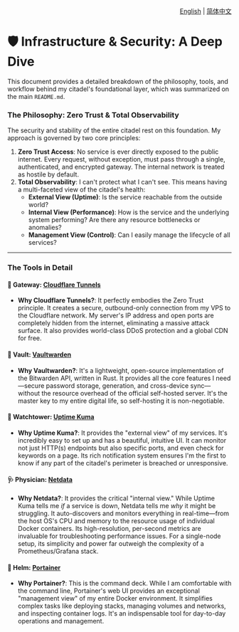 <p align="right">
  <a href="./infrastructure-and-security.md">English</a> | <a href="./infrastructure-and-security_zh-CN.md">简体中文</a>
</p>

# 🛡️ Infrastructure & Security: A Deep Dive

This document provides a detailed breakdown of the philosophy, tools, and workflow behind my citadel's foundational layer, which was summarized on the main `README.md`.

### The Philosophy: Zero Trust & Total Observability

The security and stability of the entire citadel rest on this foundation. My approach is governed by two core principles:

1.  **Zero Trust Access**: No service is ever directly exposed to the public internet. Every request, without exception, must pass through a single, authenticated, and encrypted gateway. The internal network is treated as hostile by default.
2.  **Total Observability**: I can't protect what I can't see. This means having a multi-faceted view of the citadel's health:
    *   **External View (Uptime)**: Is the service reachable from the outside world?
    *   **Internal View (Performance)**: How is the service and the underlying system performing? Are there any resource bottlenecks or anomalies?
    *   **Management View (Control)**: Can I easily manage the lifecycle of all services?

---

### The Tools in Detail

#### 🚪 Gateway: [Cloudflare Tunnels](https://www.cloudflare.com/products/tunnel/)

*   **Why Cloudflare Tunnels?**: It perfectly embodies the Zero Trust principle. It creates a secure, outbound-only connection from my VPS to the Cloudflare network. My server's IP address and open ports are completely hidden from the internet, eliminating a massive attack surface. It also provides world-class DDoS protection and a global CDN for free.

#### 🔑 Vault: [Vaultwarden](https://github.com/dani-garcia/vaultwarden)

*   **Why Vaultwarden?**: It's a lightweight, open-source implementation of the Bitwarden API, written in Rust. It provides all the core features I need—secure password storage, generation, and cross-device sync—without the resource overhead of the official self-hosted server. It's the master key to my entire digital life, so self-hosting it is non-negotiable.

#### 🔭 Watchtower: [Uptime Kuma](https://github.com/louislam/uptime-kuma)

*   **Why Uptime Kuma?**: It provides the "external view" of my services. It's incredibly easy to set up and has a beautiful, intuitive UI. It can monitor not just HTTP(s) endpoints but also specific ports, and even check for keywords on a page. Its rich notification system ensures I'm the first to know if any part of the citadel's perimeter is breached or unresponsive.

#### 🩺 Physician: [Netdata](https://www.netdata.cloud/)

*   **Why Netdata?**: It provides the critical "internal view." While Uptime Kuma tells me *if* a service is down, Netdata tells me *why* it might be struggling. It auto-discovers and monitors everything in real-time—from the host OS's CPU and memory to the resource usage of individual Docker containers. Its high-resolution, per-second metrics are invaluable for troubleshooting performance issues. For a single-node setup, its simplicity and power far outweigh the complexity of a Prometheus/Grafana stack.

#### 🚢 Helm: [Portainer](https://www.portainer.io/)

*   **Why Portainer?**: This is the command deck. While I am comfortable with the command line, Portainer's web UI provides an exceptional "management view" of my entire Docker environment. It simplifies complex tasks like deploying stacks, managing volumes and networks, and inspecting container logs. It's an indispensable tool for day-to-day operations and management.